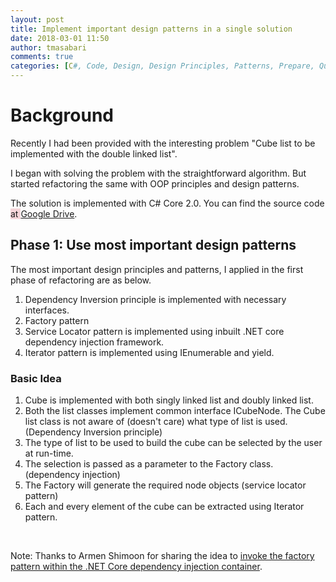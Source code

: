 ```yaml
---
layout: post
title: Implement important design patterns in a single solution
date: 2018-03-01 11:50
author: tmasabari
comments: true
categories: [C#, Code, Design, Design Principles, Patterns, Prepare, QuickRefresh, Software]
---
```

<h1>Background</h1>
Recently I had been provided with the interesting problem "Cube list to be implemented with the double linked list".

I began with solving the problem with the straightforward algorithm. But started refactoring the same with OOP principles and design patterns.

The solution is implemented with C# Core 2.0. You can find the source code <span style="background-color: #f6d5d9;">at </span><a href="https://drive.google.com/file/d/1KcwS6XWkBAhNySDdkzF3i2rtgQIquozQ/view?usp=sharing">Google Drive</a>.
<h2>Phase 1: Use most important design patterns</h2>
The most important design principles and patterns, I applied in the first phase of refactoring are as below.
<ol>
 	<li>Dependency Inversion principle is implemented with necessary interfaces.</li>
 	<li>Factory pattern</li>
 	<li>Service Locator pattern is implemented using inbuilt .NET core dependency injection framework.</li>
 	<li>Iterator pattern is implemented using IEnumerable and yield.</li>
</ol>
<h3>Basic Idea</h3>
<ol>
 	<li>Cube is implemented with both singly linked list and doubly linked list.</li>
 	<li>Both the list classes implement common interface ICubeNode. The Cube list class is not aware of (doesn't care) what type of list is used. (Dependency Inversion principle)</li>
 	<li>The type of list to be used to build the cube can be selected by the user at run-time.</li>
 	<li>The selection is passed as a parameter to the Factory class. (dependency injection)</li>
 	<li>The Factory will generate the required node objects (service locator pattern)</li>
 	<li>Each and every element of the cube can be extracted using Iterator pattern.</li>
</ol>
&nbsp;

Note: Thanks to Armen Shimoon for sharing the idea to <a href="http://dotnetliberty.com/index.php/2016/05/09/asp-net-core-factory-pattern-dependency-injection/" target="_blank" rel="noopener">invoke the factory pattern within the .NET Core dependency injection container</a>.
